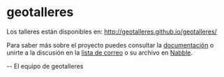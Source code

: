 geotalleres
===========

Los talleres están disponibles en: http://geotalleres.github.io/geotalleres/

Para saber más sobre el proyecto puedes consultar la [documentación](https://github.com/geotalleres/geotalleres/wiki) o unirte a la discusión en la [lista de correo](https://lists.osgeo.org/cgi-bin/mailman/listinfo/geotalleres-dev) o su archivo en [Nabble](http://osgeo-org.1560.x6.nabble.com/GeoTalleres-dev-f5102281.html).

--
El equipo de geotalleres
